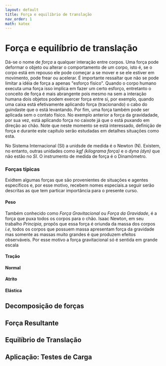 ```yaml
---
layout: default
title: Força e equilíbrio de translação
nav_order: 1
math: katex
---
```


# Força e equilíbrio de translação

Dá-se o nome de _força_ a qualquer interação entre corpos. Uma força pode deformar o objeto ou alterar o comportamento de um corpo, isto é, se o corpo está em repouso ele pode começar a se mover e se ele estiver em movimento, pode frear ou acelerar. É importante ressaltar que não se pode limitar a idéia de força a apenas "esforço físico". Quando o corpo humano executa uma força isso implica em fazer um certo esforço, entretanto o conceito de força é mais abrangente pois mesmo na sem a interação humana dois objetos podem exercer força entre si, por exemplo, quando uma caixa está efetivamente aplicando força (tracionando) o cabo do guindaste que o está levantando. Por fim, uma força também pode ser aplicada sem o contato físico. No exemplo anterior a força da gravidadade, por sua vez, está aplicando força no caixote já que o está puxando em direção ao chão. Note que neste momento se está interessado, definição de força e durante este capítulo serão estudadas em detalhes situações como esta.

No Sistema Internacional (SI) a unidsde de medida é o Newton (N). Existem, no entanto, outras unidades como _kgf (kilograma força)_ e o _dyna (dyn)_ que não estão no _SI_. O instrumento de medida de força é o Dinamômetro.


 ### Forças típicas
 Exidtem algumas forças que são provenientes de situações e agentes específicos e, por esse motivo, recebem nomes especiais.a seguir serão descritas as que tem particar importância para o presente curso.
 
 #### Peso
 Também conhecido como _Força Gravitacional_ ou _Força da Gravidade_, é a força que puxa todos os corpos para o chão. Isaac Newton, em seu trabalho _Principia_, propôs que essa força é oriunda da massa dos corpos _i.e_, todos os corpos que possuem massa apresentam força da gravidade mas somente as massas muito grandes é que produzem efeitos observáveis. Por esse motivo a força gravitacional só é sentida em grande escala 
 
 
 #### Tração
 #### Normal
 #### Atrito
 #### Elástica
 
 ## Decomposição de forças
 ## Força Resultante
 ## Equilíbrio de Translação
 ## Aplicação: Testes de Carga
